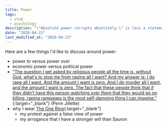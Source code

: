 ```yaml
---
title: Power
tags:
  - stub
  - psychology
description: "\"Absolute power corrupts absolutely.\" is less a statement of fact and more a confession by the speaker."
date: "2020-04-23"
last_modified_at: "2020-04-23"
---
```


Here are a few things I'd like to discuss around power:

* power _to_ versus power _over_
* economic power versus political power
* ["The question I get asked by religious people all the time is, without God, what's to stop me from raping all I want? And my answer is: I do rape all I want. And the amount I want is zero. And I do murder all I want, and the amount I want is zero. The fact that these people think that if they didn't have this person watching over them that they would go on killing, raping rampages is the most self-damning thing I can imagine."](https://www.youtube.com/watch?v=AwebTX3rk3E){:target="&lowbar;blank"} (Penn Jillette)
* why I wear [The One Ring](https://en.wikipedia.org/wiki/One_Ring){:target="&lowbar;blank"}
  * my protest against a false view of power
  * my arrogance that I have a stronger will than Sauron
